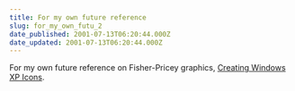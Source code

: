 ```yaml
---
title: For my own future reference
slug: for_my_own_futu_2
date_published: 2001-07-13T06:20:44.000Z
date_updated: 2001-07-13T06:20:44.000Z
---
```


For my own future reference on Fisher-Pricey graphics, [Creating Windows XP Icons](http://msdn.microsoft.com/library/en-us/dnwxp/html/winxpicons.asp?frame=true).
